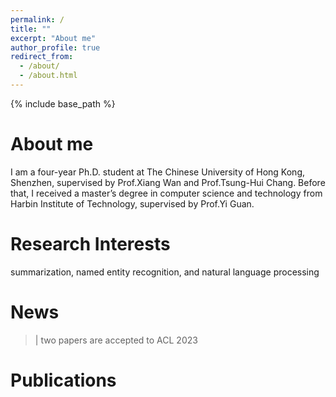 ```yaml
---
permalink: /
title: ""
excerpt: "About me"
author_profile: true
redirect_from: 
  - /about/
  - /about.html
---
```


{% include base_path %}

# About me
I am a four-year Ph.D. student at The Chinese University of Hong Kong, Shenzhen, supervised by Prof.Xiang Wan and Prof.Tsung-Hui Chang. 
Before that, I received a master’s degree in computer science and technology from Harbin Institute of Technology, supervised by Prof.Yi Guan.

# Research Interests
summarization, named entity recognition, and natural language processing

# News
>|  two papers are accepted to ACL 2023

# Publications


